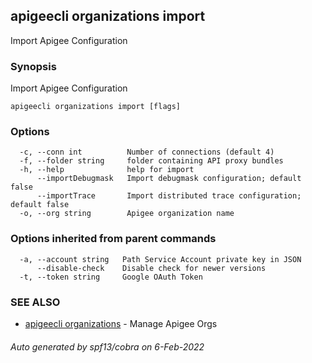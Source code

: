 ## apigeecli organizations import

Import Apigee Configuration

### Synopsis

Import Apigee Configuration

```
apigeecli organizations import [flags]
```

### Options

```
  -c, --conn int          Number of connections (default 4)
  -f, --folder string     folder containing API proxy bundles
  -h, --help              help for import
      --importDebugmask   Import debugmask configuration; default false
      --importTrace       Import distributed trace configuration; default false
  -o, --org string        Apigee organization name
```

### Options inherited from parent commands

```
  -a, --account string   Path Service Account private key in JSON
      --disable-check    Disable check for newer versions
  -t, --token string     Google OAuth Token
```

### SEE ALSO

* [apigeecli organizations](apigeecli_organizations.md)	 - Manage Apigee Orgs

###### Auto generated by spf13/cobra on 6-Feb-2022
